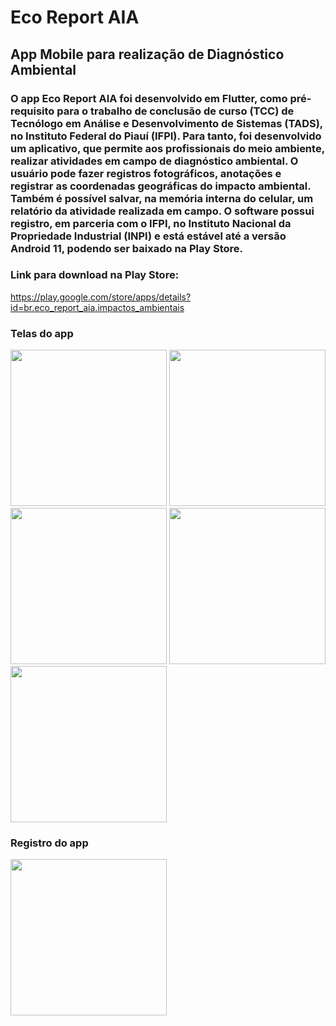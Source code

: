 # Eco Report AIA

## App Mobile para realização de Diagnóstico Ambiental

### O app Eco Report AIA foi desenvolvido em Flutter, como pré-requisito para o trabalho de conclusão de curso (TCC) de Tecnólogo em Análise e Desenvolvimento de Sistemas (TADS), no Instituto Federal do Piauí (IFPI). Para tanto, foi desenvolvido um aplicativo, que permite aos profissionais do meio ambiente, realizar atividades em campo de diagnóstico ambiental. O usuário pode fazer registros fotográficos, anotações e registrar as coordenadas geográficas do impacto ambiental. Também é possível salvar, na memória interna do celular, um relatório da atividade realizada em campo. O software possui registro, em parceria com o IFPI, no Instituto Nacional da Propriedade Industrial (INPI) e está estável até a versão Android 11, podendo ser baixado na Play Store.

### Link para download na Play Store:
https://play.google.com/store/apps/details?id=br.eco_report_aia.impactos_ambientais

### Telas do app

<img src="" width="250px"/> <img src="" width="250px"/> <img src="" width="250px"/> <img src="" width="250px"/> <img src="" width="250px"/>

### Registro do app
<img src="" width="250px"/>




